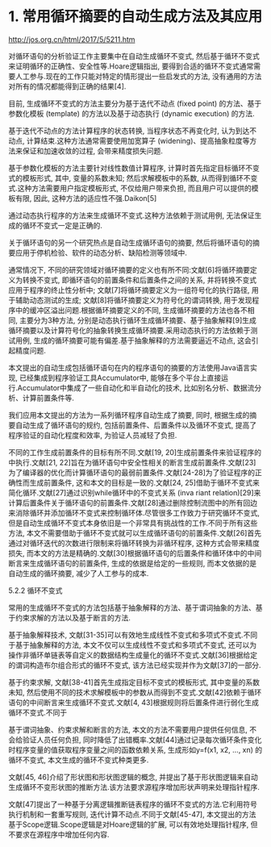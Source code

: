 # 1. 常用循环摘要的自动生成方法及其应用


http://jos.org.cn/html/2017/5/5211.htm








对循环语句的分析验证工作主要集中在自动生成循环不变式, 然后基于循环不变式来证明循环的正确性、安全性等.Hoare逻辑指出, 要得到合适的循环不变式通常需要人工参与.现在的工作只能对特定的情形提出一些启发式的方法, 没有通用的方法对所有的情况都能得到正确的结果[4].

目前, 生成循环不变式的方法主要分为基于迭代不动点 (fixed point) 的方法、基于参数化模板 (template) 的方法以及基于动态执行 (dynamic execution) 的方法.

基于迭代不动点的方法计算程序的状态转换, 当程序状态不再变化时, 认为到达不动点, 计算结束.这种方法通常需要使用加宽算子 (widening)、提高抽象粒度等方法来保证和加速收敛的过程, 会带来精度损失问题.

基于参数化模板的方法主要针对线性数值计算程序, 计算时首先指定目标循环不变式的模板形式, 其中, 变量的系数未知; 然后求解模板中的系数, 从而得到循环不变式.这种方法需要用户指定模板形式, 不仅给用户带来负担, 而且用户可以提供的模板有限, 因此, 这种方法的适应性不强.Daikon[5]

通过动态执行程序的方法来生成循环不变式.这种方法依赖于测试用例, 无法保证生成的循环不变式一定是正确的.








关于循环语句的另一个研究热点是自动生成循环语句的摘要, 然后将循环语句的摘要应用于停机检验、软件的动态分析、缺陷检测等领域中.

通常情况下, 不同的研究领域对循环摘要的定义也有所不同:文献[6]将循环摘要定义为转换不变式, 即循环语句的前置条件和后置条件之间的关系, 并将转换不变式应用于程序的终止性分析中; 文献[7]将循环摘要定义为一组符号化的执行路径, 用于辅助动态测试的生成; 文献[8]将循环摘要定义为符号化的谓词转换, 用于发现程序中的缓冲区溢出问题.根据循环摘要定义的不同, 生成循环摘要的方法也各不相同, 主要分为3种方法, 分别是动态执行循环生成循环摘要、基于抽象解释[9]生成循环摘要以及计算符号化的抽象转换生成循环摘要.采用动态执行的方法依赖于测试用例, 生成的循环摘要可能有偏差.基于抽象解释的方法需要逼近不动点, 这会引起精度问题.




本文提出的自动生成包括循环语句在内的程序语句的摘要的方法使用Java语言实现, 已经集成到程序验证工具Accumulator中, 能够在多个平台上直接运行.Accumulator中集成了一些自动化和半自动化的技术, 比如别名分析、数据流分析、计算前置条件等.

我们应用本文提出的方法为一系列循环程序自动生成了摘要, 同时, 根据生成的摘要自动生成了循环语句的规约, 包括前置条件、后置条件以及循环不变式, 提高了程序验证的自动化程度和效率, 为验证人员减轻了负担.




不同的工作生成前置条件的目标有所不同.文献[19, 20]生成前置条件来验证程序的中执行.文献[21, 22]旨在为循环语句中安全性相关的断言生成前置条件.文献[23]为了编译器的优化而计算循环语句的最弱前置条件.文献[24-28]为了验证程序的正确性而生成前置条件, 这和本文的目标是一致的.文献[24, 25]借助于循环不变式来简化循环.文献[27]通过识别while循环中的不变式关系 (inva riant relation)[29]来计算后置条件关于循环语句的前置条件.文献[28]通过删除控制流图中的所有回边来消除循环并添加循环不变式来控制循环体.尽管很多工作致力于研究循环不变式, 但是自动生成循环不变式本身依旧是一个非常具有挑战性的工作.不同于所有这些方法, 本文不需要借助于循环不变式就可以生成循环语句的前置条件.文献[26]首先通过对循环迭代的次数进行限制来将循环转换为非循环程序, 这种方式会带来精度损失, 而本文的方法是精确的.文献[30]根据循环语句的后置条件和循环体中的中间断言来生成循环语句的前置条件, 生成的依据是给定的一些规则, 而本文依据的是自动生成的循环摘要, 减少了人工参与的成本.

5.2.2 循环不变式


常用的生成循环不变式的方法包括基于抽象解释的方法、基于谓词抽象的方法、基于约束求解的方法以及基于断言的方法.

基于抽象解释技术, 文献[31-35]可以有效地生成线性不变式和多项式不变式.不同于基于抽象解释的方法, 本文不仅可以生成线性不变式和多项式不变式, 还可以为操作非循环单链表等自定义的数据结构生成量化的循环不变式.文献[36]根据给定的谓词构造布尔组合形式的循环不变式, 该方法已经实现并作为文献[37]的一部分.

基于约束求解, 文献[38-41]首先生成指定目标不变式的模板形式, 其中变量的系数未知, 然后使用不同的技术求解模板中的参数从而得到不变式.文献[42]依赖于循环语句的中间断言来生成循环不变式.文献[4, 43]根据规则将后置条件进行弱化生成循环不变式.不同于

基于谓词抽象、约束求解和断言的方法, 本文的方法不需要用户提供任何信息, 不会给验证人员任何负担, 同时降低了出错概率.文献[44]通过记录每次循环条件变化时程序变量的值获取程序变量之间的函数依赖关系, 生成形如y=f(x1, x2, …, xn) 的循环不变式, 
本文生成的循环不变式种类更多.

文献[45, 46]介绍了形状图和形状图逻辑的概念, 并提出了基于形状图逻辑来自动生成循环不变形状图的推断方法.该方法要求源程序增加形状声明来处理指针程序.

文献[47]提出了一种基于分离逻辑推断链表程序的循环不变式的方法.它利用符号执行机制和一套重写规则, 迭代计算不动点.不同于文献[45-47], 本文提出的方法基于Scope逻辑.Scope逻辑是对Hoare逻辑的扩展, 可以有效地处理指针程序, 但不要求在源程序中增加任何内容.


















































































































